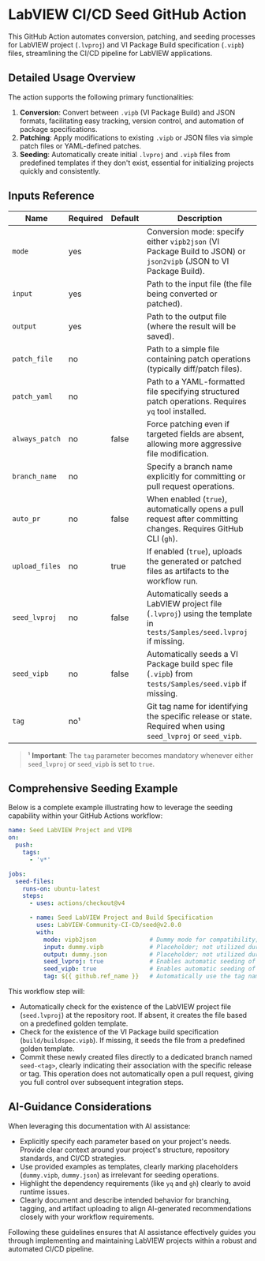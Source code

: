# LabVIEW CI/CD Seed GitHub Action

This GitHub Action automates conversion, patching, and seeding processes for LabVIEW project (`.lvproj`) and VI Package Build specification (`.vipb`) files, streamlining the CI/CD pipeline for LabVIEW applications.

## Detailed Usage Overview

The action supports the following primary functionalities:

1. **Conversion**: Convert between `.vipb` (VI Package Build) and JSON formats, facilitating easy tracking, version control, and automation of package specifications.
2. **Patching**: Apply modifications to existing `.vipb` or JSON files via simple patch files or YAML-defined patches.
3. **Seeding**: Automatically create initial `.lvproj` and `.vipb` files from predefined templates if they don't exist, essential for initializing projects quickly and consistently.

## Inputs Reference

| Name           | Required | Default | Description                                                                                                          |
| -------------- | -------- | ------- | -------------------------------------------------------------------------------------------------------------------- |
| `mode`         | yes      |         | Conversion mode: specify either `vipb2json` (VI Package Build to JSON) or `json2vipb` (JSON to VI Package Build).    |
| `input`        | yes      |         | Path to the input file (the file being converted or patched).                                                        |
| `output`       | yes      |         | Path to the output file (where the result will be saved).                                                            |
| `patch_file`   | no       |         | Path to a simple file containing patch operations (typically diff/patch files).                                      |
| `patch_yaml`   | no       |         | Path to a YAML-formatted file specifying structured patch operations. Requires `yq` tool installed.                  |
| `always_patch` | no       | false   | Force patching even if targeted fields are absent, allowing more aggressive file modification.                       |
| `branch_name`  | no       |         | Specify a branch name explicitly for committing or pull request operations.                                          |
| `auto_pr`      | no       | false   | When enabled (`true`), automatically opens a pull request after committing changes. Requires GitHub CLI (`gh`).      |
| `upload_files` | no       | true    | If enabled (`true`), uploads the generated or patched files as artifacts to the workflow run.                        |
| `seed_lvproj`  | no       | false   | Automatically seeds a LabVIEW project file (`.lvproj`) using the template in `tests/Samples/seed.lvproj` if missing. |
| `seed_vipb`    | no       | false   | Automatically seeds a VI Package build spec file (`.vipb`) from `tests/Samples/seed.vipb` if missing.                |
| `tag`          | no¹      |         | Git tag name for identifying the specific release or state. Required when using `seed_lvproj` or `seed_vipb`.        |

> ¹ **Important**: The `tag` parameter becomes mandatory whenever either `seed_lvproj` or `seed_vipb` is set to `true`.

## Comprehensive Seeding Example

Below is a complete example illustrating how to leverage the seeding capability within your GitHub Actions workflow:

```yaml
name: Seed LabVIEW Project and VIPB
on:
  push:
    tags:
      - 'v*'

jobs:
  seed-files:
    runs-on: ubuntu-latest
    steps:
      - uses: actions/checkout@v4

      - name: Seed LabVIEW Project and Build Specification
        uses: LabVIEW-Community-CI-CD/seed@v2.0.0
        with:
          mode: vipb2json               # Dummy mode for compatibility; not utilized in seeding mode.
          input: dummy.vipb             # Placeholder; not utilized during seeding.
          output: dummy.json            # Placeholder; not utilized during seeding.
          seed_lvproj: true             # Enables automatic seeding of the .lvproj file.
          seed_vipb: true               # Enables automatic seeding of the .vipb file.
          tag: ${{ github.ref_name }}   # Automatically use the tag name from the triggering event.
```

This workflow step will:

* Automatically check for the existence of the LabVIEW project file (`seed.lvproj`) at the repository root. If absent, it creates the file based on a predefined golden template.
* Check for the existence of the VI Package build specification (`build/buildspec.vipb`). If missing, it seeds the file from a predefined golden template.
* Commit these newly created files directly to a dedicated branch named `seed-<tag>`, clearly indicating their association with the specific release or tag. This operation does not automatically open a pull request, giving you full control over subsequent integration steps.

## AI-Guidance Considerations

When leveraging this documentation with AI assistance:

* Explicitly specify each parameter based on your project's needs. Provide clear context around your project's structure, repository standards, and CI/CD strategies.
* Use provided examples as templates, clearly marking placeholders (`dummy.vipb`, `dummy.json`) as irrelevant for seeding operations.
* Highlight the dependency requirements (like `yq` and `gh`) clearly to avoid runtime issues.
* Clearly document and describe intended behavior for branching, tagging, and artifact uploading to align AI-generated recommendations closely with your workflow requirements.

Following these guidelines ensures that AI assistance effectively guides you through implementing and maintaining LabVIEW projects within a robust and automated CI/CD pipeline.
